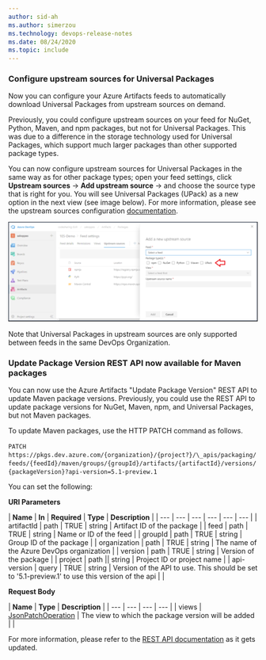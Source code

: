 ```yaml
---
author: sid-ah
ms.author: simerzou
ms.technology: devops-release-notes
ms.date: 08/24/2020
ms.topic: include
---
```


### Configure upstream sources for Universal Packages

Now you can configure your Azure Artifacts feeds to automatically download Universal Packages from upstream sources on demand.

Previously, you could configure upstream sources on your feed for NuGet, Python, Maven, and npm packages, but not for Universal Packages. This was due to a difference in the storage technology used for Universal Packages, which support much larger packages than other supported package types.

You can now configure upstream sources for Universal Packages in the same way as for other package types; open your feed settings, click **Upstream sources** -> **Add upstream source** -> and choose the source type that is right for you. You will see Universal Packages (UPack) as a new option in the next view (see image below). For more information, please see the upstream sources configuration [documentation](https://docs.microsoft.com/azure/devops/artifacts/how-to/set-up-upstream-sources?view=azure-devops#:~:text=Add%20an%20Azure%20Artifacts%20feed%20in%20your%20organization,dialog%20where%20you%20can%20choose%20Add%20upstream%20source.).

<img src="../../media/174-artifacts-1-0.png" width="600" alt="upack">

Note that Universal Packages in upstream sources are only supported between feeds in the same DevOps Organization.


### Update Package Version REST API now available for Maven packages

You can now use the Azure Artifacts &quot;Update Package Version&quot; REST API to update Maven package versions. Previously, you could use the REST API to update package versions for NuGet, Maven, npm, and Universal Packages, but not Maven packages.

To update Maven packages, use the HTTP PATCH command as follows.

`PATCH` 
`https://pkgs.dev.azure.com/{organization}/{project?}/\_apis/packaging/feeds/{feedId}/maven/groups/{groupId}/artifacts/{artifactId}/versions/{packageVersion}?api-version=5.1-preview.1`


You can set the following:

**URI Parameters**

| **Name** | **In** | **Required** | **Type** | **Description** |
| --- | --- | --- | --- | --- | --- |
| artifactId | path | TRUE | string | Artifact ID of the package |
| feed | path | TRUE | string | Name or ID of the feed |
| groupId | path | TRUE | string | Group ID of the package |
| organization | path | TRUE | string | The name of the Azure DevOps organization |
| version | path | TRUE | string | Version of the package |
| project | path || string | Project ID or project name |
| api-version | query | TRUE | string | Version of the API to use. This should be set to &#39;5.1-preview.1&#39; to use this version of the api |
|


**Request Body**

| **Name** | **Type** | **Description** |
| --- | --- | --- | --- |
| views | [JsonPatchOperation](https://docs.microsoft.com/rest/api/azure/devops/artifactspackagetypes/python/update%20package%20version?view=azure-devops-rest-5.1#jsonpatchoperation) | The view to which the package version will be added |
|

For more information, please refer to the [REST API documentation](https://docs.microsoft.com/rest/api/azure/devops/artifactspackagetypes/maven?view=azure-devops-rest-5.1) as it gets updated.



